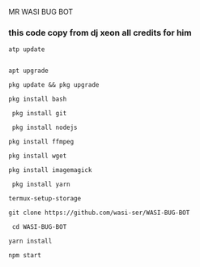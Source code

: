 MR WASI BUG BOT
### this code copy from dj xeon  all credits for him

```
atp update
   

apt upgrade

pkg update && pkg upgrade

pkg install bash

 pkg install git

 pkg install nodejs

pkg install ffmpeg

pkg install wget

pkg install imagemagick

 pkg install yarn

termux-setup-storage
```

```
git clone https://github.com/wasi-ser/WASI-BUG-BOT 
```
```
 cd WASI-BUG-BOT
```
```
yarn install
  ```
    
```
npm start
```
